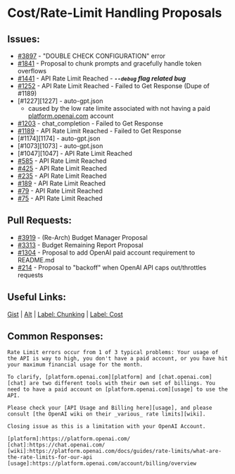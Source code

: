 [gist]:https://gist.github.com/anonhostpi/97d4bb3e9535c92b8173fae704b76264#file-_topics-0005-api-0002-access-rate-limits-md
[source]:https://github.com/anonhostpi/AUTOGPT.TRACKERS/blob/main/TOPICS/0005.API/0002.ACCESS/RATE-LIMITS.md
[label_chunking]:https://github.com/Significant-Gravitas/Auto-GPT/labels/function%3A%20process%20text
[label_cost]:https://github.com/Significant-Gravitas/Auto-GPT/labels/API%20costs
[platform]:https://platform.openai.com
# Cost/Rate-Limit Handling Proposals
## Issues:
- [#3897][3897] - "DOUBLE CHECK CONFIGURATION" error
- [#1841][1841] - Proposal to chunk prompts and gracefully handle token overflows
- [#1441][1441] - API Rate Limit Reached - ***`--debug` flag related bug***
- [#1252][1252] - API Rate Limit Reached - Failed to Get Response (Dupe of #1189)
- [#1227][1227] - auto-gpt.json
  - caused by the low rate limite associated with not having a paid [platform.openai.com][platform] account
- [#1203][1203] - chat_completion - Failed to Get Response
- [#1189][1189] - API Rate Limit Reached - Failed to Get Response
- [#1174][1174] - auto-gpt.json
- [#1073][1073] - auto-gpt.json
- [#1047][1047] - API Rate Limit Reached
- [#585][585] - API Rate Limit Reached
- [#425][425] - API Rate Limit Reached
- [#235][235] - API Rate Limit Reached
- [#189][189] - API Rate Limit Reached
- [#79][79] - API Rate Limit Reached
- [#75][75] - API Rate Limit Reached

## Pull Requests:
- [#3919][3919] - (Re-Arch) Budget Manager Proposal
- [#3313][3313] - Budget Remaining Report Proposal
- [#1304][1304] - Proposal to add OpenAI paid account requirement to README.md
- [#214][214] - Proposal to "backoff" when OpenAI API caps out/throttles requests

## Useful Links:
[Gist][gist] | [Alt][source] | [Label: Chunking][label_chunking] | [Label: Cost][label_cost]

## Common Responses:
```
Rate Limit errors occur from 1 of 3 typical problems: Your usage of the API is way to high, you don't have a paid account, or you have hit your maximum financial usage for the month.

To clarify, [platform.openai.com][platform] and [chat.openai.com][chat] are two different tools with their own set of billings. You need to have a paid account on [platform.openai.com][usage] to use the API.

Please check your [API Usage and Billing here][usage], and please consult [the OpenAI wiki on their _various_ rate limits][wiki].

Closing issue as this is a limitation with your OpenAI Account.

[platform]:https://platform.openai.com/
[chat]:https://chat.openai.com/
[wiki]:https://platform.openai.com/docs/guides/rate-limits/what-are-the-rate-limits-for-our-api
[usage]:https://platform.openai.com/account/billing/overview
```

[75]:https://github.com/Significant-Gravitas/Auto-GPT/issues/75
[79]:https://github.com/Significant-Gravitas/Auto-GPT/issues/79
[189]:https://github.com/Significant-Gravitas/Auto-GPT/issues/189
[214]:https://github.com/Significant-Gravitas/Auto-GPT/issues/214
[235]:https://github.com/Significant-Gravitas/Auto-GPT/issues/235
[425]:https://github.com/Significant-Gravitas/Auto-GPT/issues/425
[585]:https://github.com/Significant-Gravitas/Auto-GPT/issues/585
[1189]:https://github.com/Significant-Gravitas/Auto-GPT/issues/1189
[1203]:https://github.com/Significant-Gravitas/Auto-GPT/issues/1203
[1252]:https://github.com/Significant-Gravitas/Auto-GPT/issues/1252
[1304]:https://github.com/Significant-Gravitas/Auto-GPT/pull/1304
[1441]:https://github.com/Significant-Gravitas/Auto-GPT/issues/1441
[1841]:https://github.com/Significant-Gravitas/Auto-GPT/issues/1841
[3313]:https://github.com/Significant-Gravitas/Auto-GPT/pull/3313
[3897]:https://github.com/Significant-Gravitas/Auto-GPT/issues/3897
[3919]:https://github.com/Significant-Gravitas/Auto-GPT/pull/3919